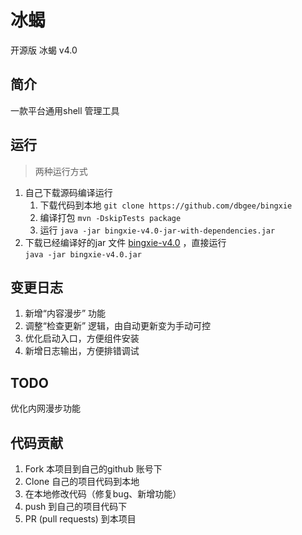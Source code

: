 # 冰蝎
开源版 冰蝎 v4.0

## 简介
一款平台通用shell 管理工具

## 运行
> 两种运行方式

1. 自己下载源码编译运行
    1. 下载代码到本地 `git clone https://github.com/dbgee/bingxie`
    2. 编译打包 `mvn -DskipTests package`
    3. 运行 ` java -jar bingxie-v4.0-jar-with-dependencies.jar `
2. 下载已经编译好的jar 文件 [bingxie-v4.0](https://github.com/dbgee/bingxie/releases/tag/v4.0)
，直接运行  
` java -jar bingxie-v4.0.jar `

## 变更日志
1. 新增“内容漫步” 功能
2. 调整“检查更新” 逻辑，由自动更新变为手动可控
3. 优化启动入口，方便组件安装
4. 新增日志输出，方便排错调试

## TODO
优化内网漫步功能

## 代码贡献
1. Fork 本项目到自己的github 账号下
2. Clone 自己的项目代码到本地
3. 在本地修改代码（修复bug、新增功能）
4. push 到自己的项目代码下
5. PR (pull requests) 到本项目